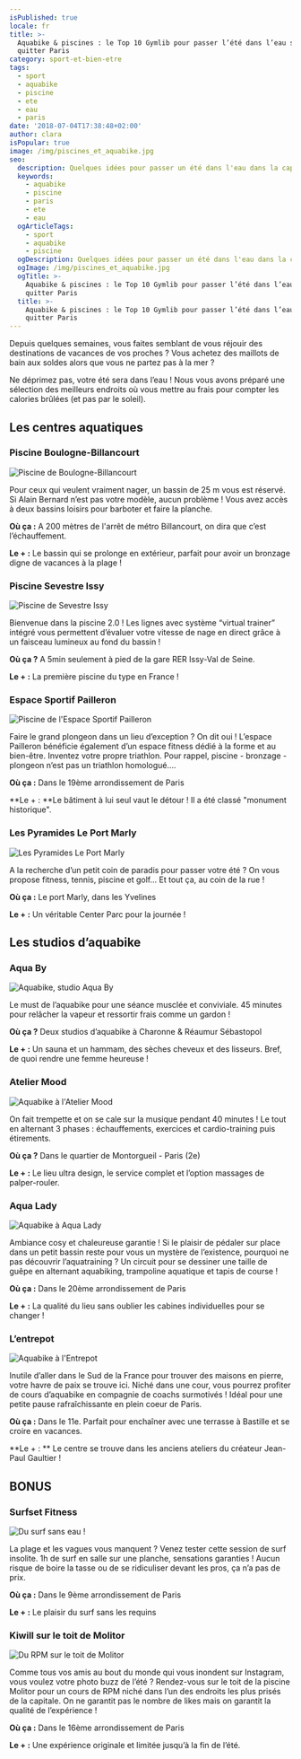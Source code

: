 ```yaml
---
isPublished: true
locale: fr
title: >-
  Aquabike & piscines : le Top 10 Gymlib pour passer l’été dans l’eau sans
  quitter Paris
category: sport-et-bien-etre
tags:
  - sport
  - aquabike
  - piscine
  - ete
  - eau
  - paris
date: '2018-07-04T17:38:48+02:00'
author: clara
isPopular: true
image: /img/piscines_et_aquabike.jpg
seo:
  description: Quelques idées pour passer un été dans l'eau dans la capitale !
  keywords:
    - aquabike
    - piscine
    - paris
    - ete
    - eau
  ogArticleTags:
    - sport
    - aquabike
    - piscine
  ogDescription: Quelques idées pour passer un été dans l'eau dans la capitale !
  ogImage: /img/piscines_et_aquabike.jpg
  ogTitle: >-
    Aquabike & piscines : le Top 10 Gymlib pour passer l’été dans l’eau sans
    quitter Paris
  title: >-
    Aquabike & piscines : le Top 10 Gymlib pour passer l’été dans l’eau sans
    quitter Paris
---
```

Depuis quelques semaines, vous faites semblant de vous réjouir des destinations de vacances de vos proches ? Vous achetez des maillots de bain aux soldes alors que vous ne partez pas à la mer ?

Ne déprimez pas, votre été sera dans l’eau ! Nous vous avons préparé une sélection des meilleurs endroits où vous mettre au frais pour compter les calories brûlées (et pas par le soleil).

## Les centres aquatiques

### Piscine Boulogne-Billancourt

![Piscine de Boulogne-Billancourt](/img/piscine_boulogne.jpeg)

Pour ceux qui veulent vraiment nager, un bassin de 25 m vous est réservé. Si Alain Bernard n’est pas votre modèle, aucun problème ! Vous avez accès à deux bassins loisirs pour barboter et faire la planche.

**Où ça :** A 200 mètres de l'arrêt de métro Billancourt, on dira que c’est l’échauffement.

**Le + :** Le bassin qui se prolonge en extérieur, parfait pour avoir un bronzage digne de vacances à la plage !

### Piscine Sevestre Issy

![Piscine de Sevestre Issy](/img/piscine_sevestre.jpeg)

Bienvenue dans la piscine 2.0 ! Les lignes avec système “virtual trainer” intégré vous permettent d’évaluer votre vitesse de nage en direct grâce à un faisceau lumineux au fond du bassin ! 

**Où ça ?** A 5min seulement à pied de la gare RER Issy-Val de Seine.

**Le + :**  La première piscine du type en France ! 

### Espace Sportif Pailleron

![Piscine de l'Espace Sportif Pailleron](/img/piscine_pailleron.jpeg)

Faire le grand plongeon dans un lieu d’exception ? On dit oui ! L’espace Pailleron bénéficie également d’un espace fitness dédié à la forme et au bien-être. Inventez votre propre triathlon. Pour rappel, piscine - bronzage - plongeon n’est pas un triathlon homologué….

**Où ça :** Dans le 19ème arrondissement de Paris

**Le + : **Le bâtiment à lui seul vaut le détour ! Il a été classé "monument historique".

### Les Pyramides Le Port Marly

![Les Pyramides Le Port Marly](/img/pyramides_port_marly.jpeg)

A la recherche d’un petit coin de paradis pour passer votre été ? On vous propose fitness, tennis, piscine et golf… Et tout ça, au coin de la rue !

**Où ça :** Le port Marly, dans les Yvelines

**Le + :** Un véritable Center Parc pour la journée !

## Les studios d’aquabike

### Aqua By

![Aquabike, studio Aqua By](/img/aquaby_aquabike.jpeg)

Le must de l’aquabike pour une séance musclée et conviviale. 45 minutes pour relâcher la vapeur et ressortir frais comme un gardon !

**Où ça ?** Deux studios d’aquabike à Charonne & Réaumur Sébastopol

**Le + :** Un sauna et un hammam, des sèches cheveux et des lisseurs. Bref, de quoi rendre une femme heureuse !

### Atelier Mood

![Aquabike à l'Atelier Mood](/img/atelier_mood.jpeg)

On fait trempette et on se cale sur la musique pendant 40 minutes ! Le tout en alternant 3 phases : échauffements, exercices et cardio-training puis étirements. 

**Où ça ?** Dans le quartier de Montorgueil - Paris (2e) 

**Le + :** Le lieu ultra design, le service complet et l’option massages de palper-rouler.

### Aqua Lady

![Aquabike à Aqua Lady](/img/aqualady.jpeg)

Ambiance cosy et chaleureuse garantie ! Si le plaisir de pédaler sur place dans un petit bassin reste pour vous un mystère de l’existence, pourquoi ne pas découvrir l’aquatraining ? Un circuit pour se dessiner une taille de guêpe en alternant aquabiking, trampoline aquatique et tapis de course !

**Où ça :** Dans le 20ème arrondissement de Paris

**Le + :** La qualité du lieu sans oublier les cabines individuelles pour se changer ! 

### L’entrepot

![Aquabike à l'Entrepot](/img/aquabike_entrepot.jpg)

Inutile d’aller dans le Sud de la France pour trouver des maisons en pierre, votre havre de paix se trouve ici. Niché dans une cour, vous pourrez profiter de cours d’aquabike en compagnie de coachs surmotivés ! Idéal pour une petite pause rafraîchissante en plein coeur de Paris.

**Où ça :** Dans le 11e. Parfait pour enchaîner avec une terrasse à Bastille et se croire en vacances.

**Le + : ** Le centre se trouve dans les anciens ateliers du créateur Jean-Paul Gaultier ! 

## BONUS

### Surfset Fitness

![Du surf sans eau !](/img/surfset.jpeg)

La plage et les vagues vous manquent ? Venez tester cette session de surf insolite. 1h de surf en salle sur une planche, sensations garanties ! Aucun risque de boire la tasse ou de se ridiculiser devant les pros, ça n’a pas de prix.

**Où ça :** Dans le 9ème arrondissement de Paris 

**Le + :** Le plaisir du surf sans les requins

### Kiwill sur le toit de Molitor

![Du RPM sur le toit de Molitor](/img/kiwill_molitor.png)

Comme tous vos amis au bout du monde qui vous inondent sur Instagram, vous voulez votre photo buzz de l’été ? Rendez-vous sur le toit de la piscine Molitor pour un cours de RPM niché dans l’un des endroits les plus prisés de la capitale. On ne garantit pas le nombre de likes mais on garantit la qualité de l’expérience !

**Où ça :** Dans le 16ème arrondissement de Paris

**Le + :** Une expérience originale et limitée jusqu’à la fin de l’été.
